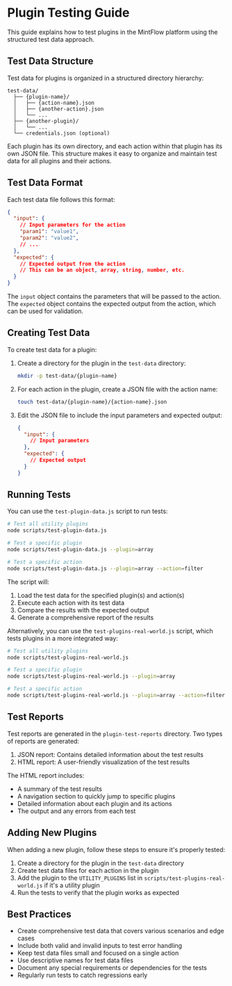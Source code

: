 # Plugin Testing Guide

This guide explains how to test plugins in the MintFlow platform using the structured test data approach.

## Test Data Structure

Test data for plugins is organized in a structured directory hierarchy:

```
test-data/
  ├── {plugin-name}/
  │   ├── {action-name}.json
  │   ├── {another-action}.json
  │   └── ...
  ├── {another-plugin}/
  │   └── ...
  └── credentials.json (optional)
```

Each plugin has its own directory, and each action within that plugin has its own JSON file. This structure makes it easy to organize and maintain test data for all plugins and their actions.

## Test Data Format

Each test data file follows this format:

```json
{
  "input": {
    // Input parameters for the action
    "param1": "value1",
    "param2": "value2",
    // ...
  },
  "expected": {
    // Expected output from the action
    // This can be an object, array, string, number, etc.
  }
}
```

The `input` object contains the parameters that will be passed to the action. The `expected` object contains the expected output from the action, which can be used for validation.

## Creating Test Data

To create test data for a plugin:

1. Create a directory for the plugin in the `test-data` directory:
   ```bash
   mkdir -p test-data/{plugin-name}
   ```

2. For each action in the plugin, create a JSON file with the action name:
   ```bash
   touch test-data/{plugin-name}/{action-name}.json
   ```

3. Edit the JSON file to include the input parameters and expected output:
   ```json
   {
     "input": {
       // Input parameters
     },
     "expected": {
       // Expected output
     }
   }
   ```

## Running Tests

You can use the `test-plugin-data.js` script to run tests:

```bash
# Test all utility plugins
node scripts/test-plugin-data.js

# Test a specific plugin
node scripts/test-plugin-data.js --plugin=array

# Test a specific action
node scripts/test-plugin-data.js --plugin=array --action=filter
```

The script will:
1. Load the test data for the specified plugin(s) and action(s)
2. Execute each action with its test data
3. Compare the results with the expected output
4. Generate a comprehensive report of the results

Alternatively, you can use the `test-plugins-real-world.js` script, which tests plugins in a more integrated way:

```bash
# Test all utility plugins
node scripts/test-plugins-real-world.js

# Test a specific plugin
node scripts/test-plugins-real-world.js --plugin=array

# Test a specific action
node scripts/test-plugins-real-world.js --plugin=array --action=filter
```

## Test Reports

Test reports are generated in the `plugin-test-reports` directory. Two types of reports are generated:

1. JSON report: Contains detailed information about the test results
2. HTML report: A user-friendly visualization of the test results

The HTML report includes:
- A summary of the test results
- A navigation section to quickly jump to specific plugins
- Detailed information about each plugin and its actions
- The output and any errors from each test

## Adding New Plugins

When adding a new plugin, follow these steps to ensure it's properly tested:

1. Create a directory for the plugin in the `test-data` directory
2. Create test data files for each action in the plugin
3. Add the plugin to the `UTILITY_PLUGINS` list in `scripts/test-plugins-real-world.js` if it's a utility plugin
4. Run the tests to verify that the plugin works as expected

## Best Practices

- Create comprehensive test data that covers various scenarios and edge cases
- Include both valid and invalid inputs to test error handling
- Keep test data files small and focused on a single action
- Use descriptive names for test data files
- Document any special requirements or dependencies for the tests
- Regularly run tests to catch regressions early
